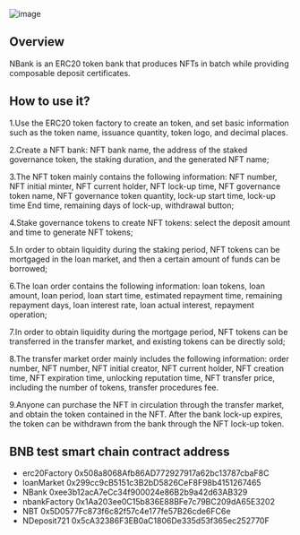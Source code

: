 ![image](https://raw.githubusercontent.com/Nbanksolo/Nbank-front-end/main/Pictures/NBank.jpg)
## Overview

NBank is an ERC20 token bank that produces NFTs in batch while providing composable deposit certificates.

## How to use it?

1.Use the ERC20 token factory to create an token, and set basic information such as the token name, issuance quantity, token logo, and decimal places.  

2.Create a NFT bank: NFT bank name, the address of the staked governance token, the staking duration, and the generated NFT name;  

3.The NFT token mainly contains the following information: NFT number, NFT initial minter, NFT current holder, NFT lock-up time, NFT governance token name, NFT governance token quantity, lock-up start time, lock-up time End time, remaining days of lock-up, withdrawal button;  

4.Stake governance tokens to create NFT tokens: select the deposit amount and time to generate NFT tokens;  

5.In order to obtain liquidity during the staking period, NFT tokens can be mortgaged in the loan market, and then a certain amount of funds can be borrowed;  

6.The loan order contains the following information: loan tokens, loan amount, loan period, loan start time, estimated repayment time, remaining repayment days, loan interest rate, loan actual interest, repayment operation;  

7.In order to obtain liquidity during the mortgage period, NFT tokens can be transferred in the transfer market, and existing tokens can be directly sold;  

8.The transfer market order mainly includes the following information: order number, NFT number, NFT initial creator, NFT current holder, NFT creation time, NFT expiration time, unlocking reputation time, NFT transfer price, including the number of tokens, transfer procedures fee.  

9.Anyone can purchase the NFT in circulation through the transfer market, and obtain the token contained in the NFT. After the bank lock-up expires, the token can be withdrawn from the bank through the NFT lock-up token.

## BNB test smart chain contract address
- erc20Factory 0x508a8068Afb86AD772927917a62bc13787cbaF8C
- loanMarket 0x299cc9cB5151c3B2bD5826CeF8F98b4151267465
- NBank 0xee3b12acA7eCc34f900024e86B2b9a42d63AB329
- nbankFactory 0x1Aa203ee0C15b836E88BFe7c79BC209dA65E3202
- NBT 0x5D0577Fc873f6c82f57c4e177fe57B26cde6FC6e
- NDeposit721 0x5cA32386F3EB0aC1806De335d53f365ec252770F    
